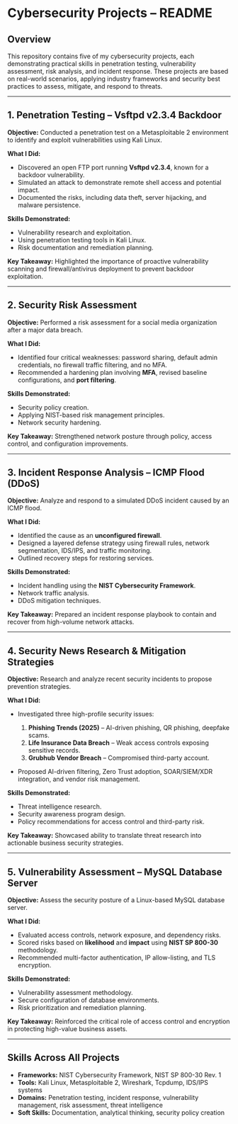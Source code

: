 
# Cybersecurity Projects – README

## Overview

This repository contains five of my cybersecurity projects, each demonstrating practical skills in penetration testing, vulnerability assessment, risk analysis, and incident response. These projects are based on real-world scenarios, applying industry frameworks and security best practices to assess, mitigate, and respond to threats.

---

## **1. Penetration Testing – Vsftpd v2.3.4 Backdoor**

**Objective:**
Conducted a penetration test on a Metasploitable 2 environment to identify and exploit vulnerabilities using Kali Linux.

**What I Did:**

* Discovered an open FTP port running **Vsftpd v2.3.4**, known for a backdoor vulnerability.
* Simulated an attack to demonstrate remote shell access and potential impact.
* Documented the risks, including data theft, server hijacking, and malware persistence.

**Skills Demonstrated:**

* Vulnerability research and exploitation.
* Using penetration testing tools in Kali Linux.
* Risk documentation and remediation planning.

**Key Takeaway:**
Highlighted the importance of proactive vulnerability scanning and firewall/antivirus deployment to prevent backdoor exploitation.

---

## **2. Security Risk Assessment**

**Objective:**
Performed a risk assessment for a social media organization after a major data breach.

**What I Did:**

* Identified four critical weaknesses: password sharing, default admin credentials, no firewall traffic filtering, and no MFA.
* Recommended a hardening plan involving **MFA**, revised baseline configurations, and **port filtering**.

**Skills Demonstrated:**

* Security policy creation.
* Applying NIST-based risk management principles.
* Network security hardening.

**Key Takeaway:**
Strengthened network posture through policy, access control, and configuration improvements.

---

## **3. Incident Response Analysis – ICMP Flood (DDoS)**

**Objective:**
Analyze and respond to a simulated DDoS incident caused by an ICMP flood.

**What I Did:**

* Identified the cause as an **unconfigured firewall**.
* Designed a layered defense strategy using firewall rules, network segmentation, IDS/IPS, and traffic monitoring.
* Outlined recovery steps for restoring services.

**Skills Demonstrated:**

* Incident handling using the **NIST Cybersecurity Framework**.
* Network traffic analysis.
* DDoS mitigation techniques.

**Key Takeaway:**
Prepared an incident response playbook to contain and recover from high-volume network attacks.

---

## **4. Security News Research & Mitigation Strategies**

**Objective:**
Research and analyze recent security incidents to propose prevention strategies.

**What I Did:**

* Investigated three high-profile security issues:

  1. **Phishing Trends (2025)** – AI-driven phishing, QR phishing, deepfake scams.
  2. **Life Insurance Data Breach** – Weak access controls exposing sensitive records.
  3. **Grubhub Vendor Breach** – Compromised third-party account.
* Proposed AI-driven filtering, Zero Trust adoption, SOAR/SIEM/XDR integration, and vendor risk management.

**Skills Demonstrated:**

* Threat intelligence research.
* Security awareness program design.
* Policy recommendations for access control and third-party risk.

**Key Takeaway:**
Showcased ability to translate threat research into actionable business security strategies.

---

## **5. Vulnerability Assessment – MySQL Database Server**

**Objective:**
Assess the security posture of a Linux-based MySQL database server.

**What I Did:**

* Evaluated access controls, network exposure, and dependency risks.
* Scored risks based on **likelihood** and **impact** using **NIST SP 800-30** methodology.
* Recommended multi-factor authentication, IP allow-listing, and TLS encryption.

**Skills Demonstrated:**

* Vulnerability assessment methodology.
* Secure configuration of database environments.
* Risk prioritization and remediation planning.

**Key Takeaway:**
Reinforced the critical role of access control and encryption in protecting high-value business assets.

---

## Skills Across All Projects

* **Frameworks:** NIST Cybersecurity Framework, NIST SP 800-30 Rev. 1
* **Tools:** Kali Linux, Metasploitable 2, Wireshark, Tcpdump, IDS/IPS systems
* **Domains:** Penetration testing, incident response, vulnerability management, risk assessment, threat intelligence
* **Soft Skills:** Documentation, analytical thinking, security policy creation


